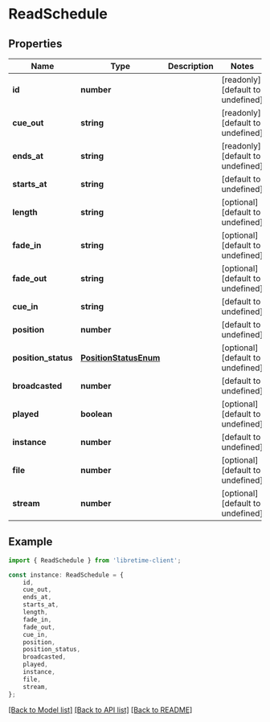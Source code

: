 # ReadSchedule


## Properties

Name | Type | Description | Notes
------------ | ------------- | ------------- | -------------
**id** | **number** |  | [readonly] [default to undefined]
**cue_out** | **string** |  | [readonly] [default to undefined]
**ends_at** | **string** |  | [readonly] [default to undefined]
**starts_at** | **string** |  | [default to undefined]
**length** | **string** |  | [optional] [default to undefined]
**fade_in** | **string** |  | [optional] [default to undefined]
**fade_out** | **string** |  | [optional] [default to undefined]
**cue_in** | **string** |  | [default to undefined]
**position** | **number** |  | [default to undefined]
**position_status** | [**PositionStatusEnum**](PositionStatusEnum.md) |  | [optional] [default to undefined]
**broadcasted** | **number** |  | [default to undefined]
**played** | **boolean** |  | [optional] [default to undefined]
**instance** | **number** |  | [default to undefined]
**file** | **number** |  | [optional] [default to undefined]
**stream** | **number** |  | [optional] [default to undefined]

## Example

```typescript
import { ReadSchedule } from 'libretime-client';

const instance: ReadSchedule = {
    id,
    cue_out,
    ends_at,
    starts_at,
    length,
    fade_in,
    fade_out,
    cue_in,
    position,
    position_status,
    broadcasted,
    played,
    instance,
    file,
    stream,
};
```

[[Back to Model list]](../README.md#documentation-for-models) [[Back to API list]](../README.md#documentation-for-api-endpoints) [[Back to README]](../README.md)
